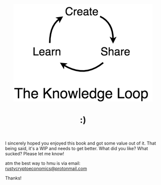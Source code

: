 <div align="center">
    <p align="center">
        <img src="feedback.png" alt="The Knowledge Loop">
    </p>
    <h1 align="center">
        :)
    </h1>
</div>
<br>

I sincerely hoped you enjoyed this book and got some value out of it. That being said, it's a WIP and needs to get better. What did you like? What sucked? Please let me know! 

atm the best way to hmu is via email: rustycryptoeconomics@protonmail.com

Thanks!

<br>
